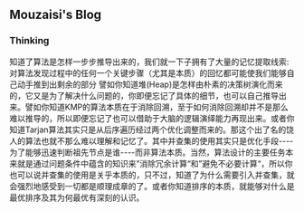 ## Mouzaisi's Blog

### Thinking

知道了算法是怎样一步步推导出来的，我们就一下子拥有了大量的记忆提取线索: 对算法发现过程中的任何一个关键步骤（尤其是本质）的回忆都可能使我们能够自己动手推到出剩余的部分
譬如你知道堆(Heap)是怎样由朴素的决策树演化而来的，它又是为了解决什么问题的，你即便忘记了具体的细节，也可以自己推导出来。譬如你知道KMP的算法本质在于消除回溯，至于如何消除回溯却并不是那么难以推导的，所以即便忘记了也可以借助于大脑的逻辑演绎能力再现出来。或者你知道Tarjan算法其实只是从后序遍历经过两个优化调整而来的。那这个出了名的饶人的算法也就不那么难以理解和记忆了。其中并查集的使用其实只是优化手段----为了能够迅速判断祖先节点是谁----而非算法本质。当然，算法设计的主要任务本来就是通过问题条件中蕴含的知识来”消除冗余计算“和”避免不必要计算“，所以你也可以说并查集的使用是关乎本质的，只不过，知道了为什么需要引入并查集，就会强烈地感受到一切都是顺理成章的了。或者你知道排序的本质，就能够对什么是最优排序及其为何最优有深刻的认识。
